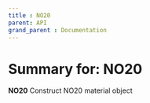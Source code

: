 ```yaml
---
title : NO20
parent: API
grand_parent : Documentation
---
```

# Summary for: **NO20**

**NO20** Construct NO20 material object

